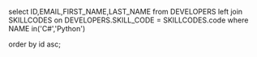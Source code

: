 




select ID,EMAIL,FIRST_NAME,LAST_NAME from DEVELOPERS 
    left join SKILLCODES
    on DEVELOPERS.SKILL_CODE = SKILLCODES.code
where NAME in('C#','Python')

order by id asc;